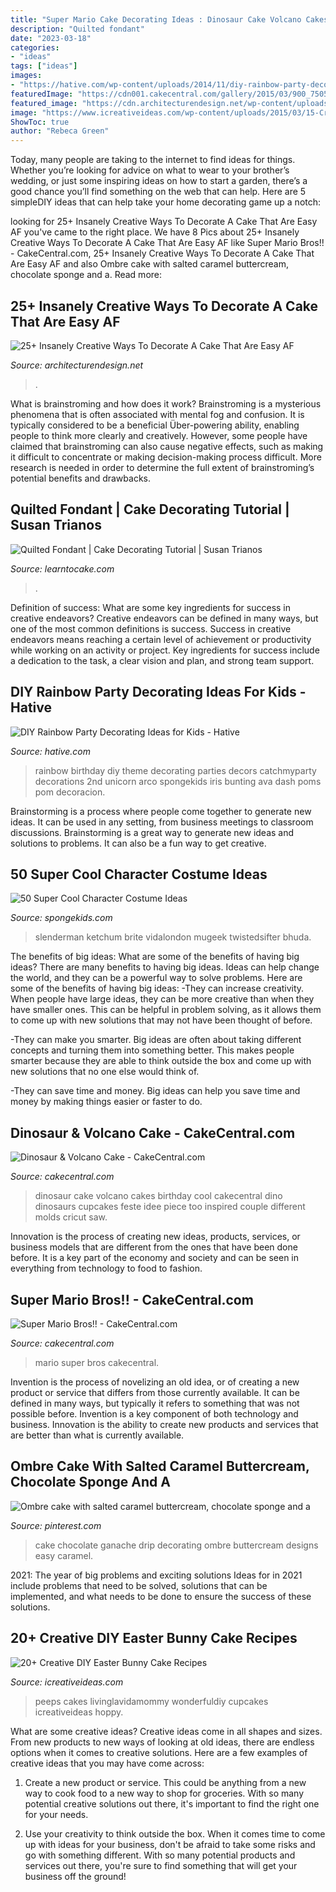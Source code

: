 ```yaml
---
title: "Super Mario Cake Decorating Ideas : Dinosaur Cake Volcano Cakes Birthday Cool Cakecentral Dino Dinosaurs Cupcakes Feste Idee Piece Too Inspired Couple Different Molds Cricut Saw"
description: "Quilted fondant"
date: "2023-03-18"
categories:
- "ideas"
tags: ["ideas"]
images:
- "https://hative.com/wp-content/uploads/2014/11/diy-rainbow-party-decorating-ideas/9-rainbow-wall-decors.jpg"
featuredImage: "https://cdn001.cakecentral.com/gallery/2015/03/900_7505978FNT_dinosaur-amp-volcano-cake.jpg"
featured_image: "https://cdn.architecturendesign.net/wp-content/uploads/2015/09/AD-Insanely-Creative-Ways-To-Decorate-A-Cake-08.jpg"
image: "https://www.icreativeideas.com/wp-content/uploads/2015/03/15-Creative-DIY-Easter-Bunny-Cake-Recipes-4_3.jpg"
ShowToc: true
author: "Rebeca Green"
---
```



Today, many people are taking to the internet to find ideas for things. Whether you’re looking for advice on what to wear to your brother’s wedding, or just some inspiring ideas on how to start a garden, there’s a good chance you’ll find something on the web that can help. Here are 5 simpleDIY ideas that can help take your home decorating game up a notch: 

	

		
looking for 25+ Insanely Creative Ways To Decorate A Cake That Are Easy AF you've came to the right place. We have 8 Pics about 25+ Insanely Creative Ways To Decorate A Cake That Are Easy AF like Super Mario Bros!! - CakeCentral.com, 25+ Insanely Creative Ways To Decorate A Cake That Are Easy AF and also Ombre cake with salted caramel buttercream, chocolate sponge and a. Read more:
		
    
## 25+ Insanely Creative Ways To Decorate A Cake That Are Easy AF

<img loading=lazy src="https://cdn.architecturendesign.net/wp-content/uploads/2015/09/AD-Insanely-Creative-Ways-To-Decorate-A-Cake-08.jpg" onerror="this.onerror=null;this.src='https://tse1.mm.bing.net/th?id=OIP.98IbQ9xUMOKiCf8T77wphQHaLH&amp;pid=15.1';" alt="25+ Insanely Creative Ways To Decorate A Cake That Are Easy AF">

_Source: architecturendesign.net_

>. 

	

What is brainstroming and how does it work?
Brainstroming is a mysterious phenomena that is often associated with mental fog and confusion. It is typically considered to be a beneficial Über-powering ability, enabling people to think more clearly and creatively. However, some people have claimed that brainstroming can also cause negative effects, such as making it difficult to concentrate or making decision-making process difficult. More research is needed in order to determine the full extent of brainstroming’s potential benefits and drawbacks.

    
## Quilted Fondant | Cake Decorating Tutorial | Susan Trianos

<img loading=lazy src="https://learntocake.com/wp-content/uploads/2019/03/quilting1-700x467.jpg" onerror="this.onerror=null;this.src='https://tse3.mm.bing.net/th?id=OIP.LVnTrEN065qO7BmS8vSLaQHaE8&amp;pid=15.1';" alt="Quilted Fondant | Cake Decorating Tutorial | Susan Trianos">

_Source: learntocake.com_

>. 

	

Definition of success: What are some key ingredients for success in creative endeavors?
Creative endeavors can be defined in many ways, but one of the most common definitions is success. Success in creative endeavors means reaching a certain level of achievement or productivity while working on an activity or project. Key ingredients for success include a dedication to the task, a clear vision and plan, and strong team support.

    
## DIY Rainbow Party Decorating Ideas For Kids - Hative

<img loading=lazy src="https://hative.com/wp-content/uploads/2014/11/diy-rainbow-party-decorating-ideas/9-rainbow-wall-decors.jpg" onerror="this.onerror=null;this.src='https://tse3.mm.bing.net/th?id=OIP.xzvMCHYn0YUqLiz5Vc2PVAHaLL&amp;pid=15.1';" alt="DIY Rainbow Party Decorating Ideas for Kids - Hative">

_Source: hative.com_

>rainbow birthday diy theme decorating parties decors catchmyparty decorations 2nd unicorn arco spongekids iris bunting ava dash poms pom decoracion. 

	

Brainstorming is a process where people come together to generate new ideas. It can be used in any setting, from business meetings to classroom discussions. Brainstorming is a great way to generate new ideas and solutions to problems. It can also be a fun way to get creative.

    
## 50 Super Cool Character Costume Ideas

<img loading=lazy src="https://spongekids.com/wp-content/uploads/2014/10/super-cool-costume-ideas/36-slenderman-costume.jpg" onerror="this.onerror=null;this.src='https://tse3.mm.bing.net/th?id=OIP.s4IXIGjObFoAqzG8gelpBAHaLG&amp;pid=15.1';" alt="50 Super Cool Character Costume Ideas">

_Source: spongekids.com_

>slenderman ketchum brite vidalondon mugeek twistedsifter bhuda. 

	

The benefits of big ideas: What are some of the benefits of having big ideas?
There are many benefits to having big ideas. Ideas can help change the world, and they can be a powerful way to solve problems. Here are some of the benefits of having big ideas: 
-They can increase creativity. When people have large ideas, they can be more creative than when they have smaller ones. This can be helpful in problem solving, as it allows them to come up with new solutions that may not have been thought of before. 

-They can make you smarter. Big ideas are often about taking different concepts and turning them into something better. This makes people smarter because they are able to think outside the box and come up with new solutions that no one else would think of. 

-They can save time and money. Big ideas can help you save time and money by making things easier or faster to do.

    
## Dinosaur &amp; Volcano Cake - CakeCentral.com

<img loading=lazy src="https://cdn001.cakecentral.com/gallery/2015/03/900_7505978FNT_dinosaur-amp-volcano-cake.jpg" onerror="this.onerror=null;this.src='https://tse1.mm.bing.net/th?id=OIP.j5rwHFhedkloRQnSnPVOIgHaJ5&amp;pid=15.1';" alt="Dinosaur &amp; Volcano Cake - CakeCentral.com">

_Source: cakecentral.com_

>dinosaur cake volcano cakes birthday cool cakecentral dino dinosaurs cupcakes feste idee piece too inspired couple different molds cricut saw. 

	

Innovation is the process of creating new ideas, products, services, or business models that are different from the ones that have been done before. It is a key part of the economy and society and can be seen in everything from technology to food to fashion.

    
## Super Mario Bros!! - CakeCentral.com

<img loading=lazy src="https://cdn001.cakecentral.com/gallery/2015/03/900_882544zbTL_super-mario-bros.jpg" onerror="this.onerror=null;this.src='https://tse3.mm.bing.net/th?id=OIP.ro1-LJzLmSdK-uAPD2UDigHaLx&amp;pid=15.1';" alt="Super Mario Bros!! - CakeCentral.com">

_Source: cakecentral.com_

>mario super bros cakecentral. 

	

Invention is the process of novelizing an old idea, or of creating a new product or service that differs from those currently available. It can be defined in many ways, but typically it refers to something that was not possible before. Invention is a key component of both technology and business. Innovation is the ability to create new products and services that are better than what is currently available.

    
## Ombre Cake With Salted Caramel Buttercream, Chocolate Sponge And A

<img loading=lazy src="https://i.pinimg.com/736x/30/be/f2/30bef2aee9d268af24c7234f9575dc7b.jpg" onerror="this.onerror=null;this.src='https://tse2.mm.bing.net/th?id=OIP.3Ux7ai0TyGdqZEGSzviq3QHaJQ&amp;pid=15.1';" alt="Ombre cake with salted caramel buttercream, chocolate sponge and a">

_Source: pinterest.com_

>cake chocolate ganache drip decorating ombre buttercream designs easy caramel. 

	

2021: The year of big problems and exciting solutions
Ideas for in 2021 include problems that need to be solved, solutions that can be implemented, and what needs to be done to ensure the success of these solutions.

    
## 20+ Creative DIY Easter Bunny Cake Recipes

<img loading=lazy src="https://www.icreativeideas.com/wp-content/uploads/2015/03/15-Creative-DIY-Easter-Bunny-Cake-Recipes-4_3.jpg" onerror="this.onerror=null;this.src='https://tse4.mm.bing.net/th?id=OIP.ZqEdZwa_wrDvJVntaPqGlQHaJ4&amp;pid=15.1';" alt="20+ Creative DIY Easter Bunny Cake Recipes">

_Source: icreativeideas.com_

>peeps cakes livinglavidamommy wonderfuldiy cupcakes icreativeideas hoppy. 

	

What are some creative ideas?
Creative ideas come in all shapes and sizes. From new products to new ways of looking at old ideas, there are endless options when it comes to creative solutions. Here are a few examples of creative ideas that you may have come across: 
1. Create a new product or service. This could be anything from a new way to cook food to a new way to shop for groceries. With so many potential creative solutions out there, it's important to find the right one for your needs. 

2. Use your creativity to think outside the box. When it comes time to come up with ideas for your business, don't be afraid to take some risks and go with something different. With so many potential products and services out there, you're sure to find something that will get your business off the ground! 


